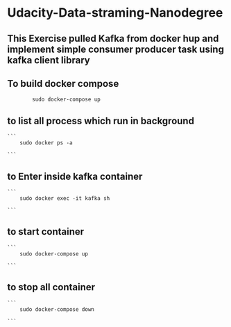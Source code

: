 # Udacity-Data-straming-Nanodegree

## This Exercise pulled Kafka from docker hup and implement simple consumer producer task using kafka client library

## To build docker compose

```
        sudo docker-compose up
```

## to list all process which run in background

    ```
        sudo docker ps -a

    ```

## to Enter inside kafka container

    ```
        sudo docker exec -it kafka sh

    ```

## to start container

    ```
        sudo docker-compose up

    ```

## to stop all container

    ```
        sudo docker-compose down

    ```
